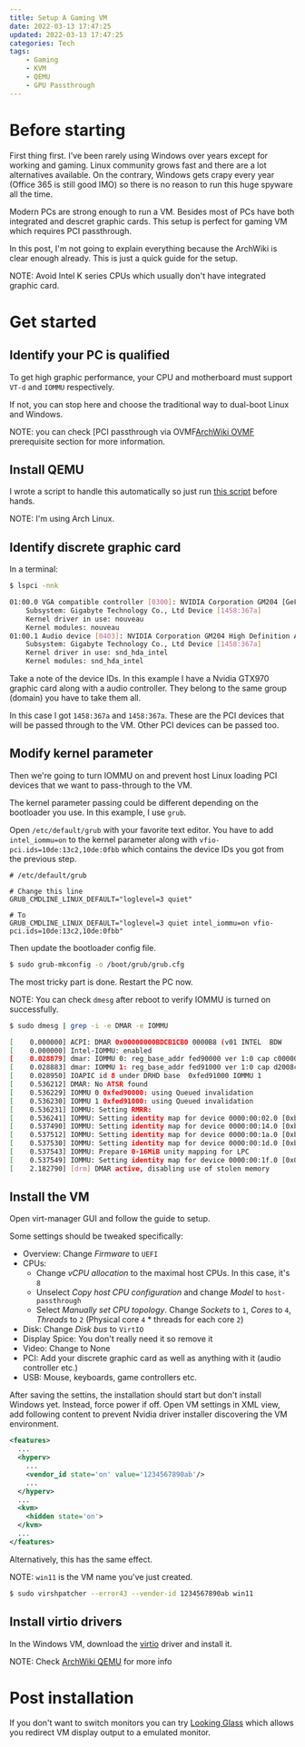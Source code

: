 ```yaml
---
title: Setup A Gaming VM
date: 2022-03-13 17:47:25
updated: 2022-03-13 17:47:25
categories: Tech
tags: 
    - Gaming
    - KVM
    - QEMU
    - GPU Passthrough
---
```


# Before starting

First thing first. I've been rarely using Windows over years except for working and gaming. Linux community grows fast and there are a lot alternatives available. On the contrary, Windows gets crapy every year (Office 365 is still good IMO) so there is no reason to run this huge spyware all the time.

Modern PCs are strong enough to run a VM. Besides most of PCs have both integrated and descret graphic cards. This setup is perfect for gaming VM which requires PCI passthrough.

In this post, I'm not going to explain everything because the ArchWiki is clear enough already. This is just a quick guide for the setup.

NOTE: Avoid Intel K series CPUs which usually don't have integrated graphic card.

# Get started

## Identify your PC is qualified

To get high graphic performance, your CPU and motherboard must support `VT-d` and `IOMMU` respectively.

If not, you can stop here and choose the traditional way to dual-boot Linux and Windows.

NOTE: you can check [PCI passthrough via OVMF[ArchWiki OVMF] prerequisite section for more information.

## Install QEMU

I wrote a script to handle this automatically so just run [this script][QEMU install script] before hands.

NOTE: I'm using Arch Linux.

## Identify discrete graphic card

In a terminal:

```bash
$ lspci -nnk

01:00.0 VGA compatible controller [0300]: NVIDIA Corporation GM204 [GeForce GTX 970] [10de:13c2] (rev a1)
    Subsystem: Gigabyte Technology Co., Ltd Device [1458:367a]
    Kernel driver in use: nouveau
    Kernel modules: nouveau
01:00.1 Audio device [0403]: NVIDIA Corporation GM204 High Definition Audio Controller [10de:0fbb] (rev a1)
    Subsystem: Gigabyte Technology Co., Ltd Device [1458:367a]
    Kernel driver in use: snd_hda_intel
    Kernel modules: snd_hda_intel
```

Take a note of the device IDs. In this example I have a Nvidia GTX970 graphic card along with a audio controller. They belong to the same group (domain) you have to take them all.

In this case I got `1458:367a` and `1458:367a`. These are the PCI devices that will be passed through to the VM. Other PCI devices can be passed too.

## Modify kernel parameter

Then we're going to turn IOMMU on and prevent host Linux loading PCI devices that we want to pass-through to the VM.

The kernel parameter passing could be different depending on the bootloader you use. In this example, I use `grub`.

Open `/etc/default/grub` with your favorite text editor. You have to add `intel_iommu=on` to the kernel parameter along with `vfio-pci.ids=10de:13c2,10de:0fbb` which contains the device IDs you got from the previous step.

```
# /etc/default/grub

# Change this line
GRUB_CMDLINE_LINUX_DEFAULT="loglevel=3 quiet"

# To
GRUB_CMDLINE_LINUX_DEFAULT="loglevel=3 quiet intel_iommu=on vfio-pci.ids=10de:13c2,10de:0fbb"
```

Then update the bootloader config file.

```bash
$ sudo grub-mkconfig -o /boot/grub/grub.cfg
```

The most tricky part is done. Restart the PC now.

NOTE: You can check `dmesg` after reboot to verify IOMMU is turned on successfully.

```bash
$ sudo dmesg | grep -i -e DMAR -e IOMMU

[    0.000000] ACPI: DMAR 0x00000000BDCB1CB0 0000B8 (v01 INTEL  BDW      00000001 INTL 00000001)
[    0.000000] Intel-IOMMU: enabled
[    0.028879] dmar: IOMMU 0: reg_base_addr fed90000 ver 1:0 cap c0000020660462 ecap f0101a
[    0.028883] dmar: IOMMU 1: reg_base_addr fed91000 ver 1:0 cap d2008c20660462 ecap f010da
[    0.028950] IOAPIC id 8 under DRHD base  0xfed91000 IOMMU 1
[    0.536212] DMAR: No ATSR found
[    0.536229] IOMMU 0 0xfed90000: using Queued invalidation
[    0.536230] IOMMU 1 0xfed91000: using Queued invalidation
[    0.536231] IOMMU: Setting RMRR:
[    0.536241] IOMMU: Setting identity map for device 0000:00:02.0 [0xbf000000 - 0xcf1fffff]
[    0.537490] IOMMU: Setting identity map for device 0000:00:14.0 [0xbdea8000 - 0xbdeb6fff]
[    0.537512] IOMMU: Setting identity map for device 0000:00:1a.0 [0xbdea8000 - 0xbdeb6fff]
[    0.537530] IOMMU: Setting identity map for device 0000:00:1d.0 [0xbdea8000 - 0xbdeb6fff]
[    0.537543] IOMMU: Prepare 0-16MiB unity mapping for LPC
[    0.537549] IOMMU: Setting identity map for device 0000:00:1f.0 [0x0 - 0xffffff]
[    2.182790] [drm] DMAR active, disabling use of stolen memory
```

## Install the VM

Open virt-manager GUI and follow the guide to setup.

Some settings should be tweaked specifically:

- Overview: Change *Firmware* to `UEFI`
- CPUs:
  - Change *vCPU allocation* to the maximal host CPUs. In this case, it's `8`
  - Unselect *Copy host CPU configuration* and change *Model* to `host-passthrough`
  - Select *Manually set CPU topology*. Change *Sockets* to `1`, *Cores* to `4`, *Threads* to `2` (Physical core `4` * threads for each core `2`)
- Disk: Change *Disk bus* to `VirtIO`
- Display Spice: You don't really need it so remove it
- Video: Change to None
- PCI: Add your discrete graphic card as well as anything with it (audio controller etc.)
- USB: Mouse, keyboards, game controllers etc.

After saving the settins, the installation should start but don't install Windows yet. Instead, force power if off. Open VM settings in XML view, add following content to prevent Nvidia driver installer discovering the VM environment.

```xml
<features>
  ...
  <hyperv>
    ...
    <vendor_id state='on' value='1234567890ab'/>
    ...
  </hyperv>
  ...
  <kvm>
    <hidden state='on'>
  </kvm>
  ...
</features>
```

Alternatively, this has the same effect.

NOTE: `win11` is the VM name you've just created.

```bash
$ sudo virshpatcher --error43 --vender-id 1234567890ab win11
```

## Install virtio drivers

In the Windows VM, download the [virtio][Virtio driver] driver and install it.

NOTE: Check [ArchWiki QEMU][ArchWiki QEMU] for more info

# Post installation

If you don't want to switch monitors you can try [Looking Glass][Looking Glass] which allows you redirect VM display output to a emulated monitor.

[QEMU install script]: https://github.com/peromage/rice/blob/master/scripts/install-qemu.sh
[ArchWiki QEMU]: https://wiki.archlinux.org/title/QEMU
[ArchWiki OVMF]: https://wiki.archlinux.org/title/PCI_passthrough_via_OVMF
[Looking Glass]: https://looking-glass.io/
[Virtio driver]: https://github.com/virtio-win/virtio-win-pkg-scripts/blob/master/README.md
